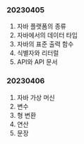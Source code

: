 ### 20230405
1. 자바 플랫폼의 종류
2. 자바에서의 데이터 타입
3. 자바의 표준 출력 함수
4. 식별자와 리터럴
5. API와 API 문서
### 20230406
1. 자바 가상 머신
2. 변수
3. 형 변환
4. 연산
5. 문장